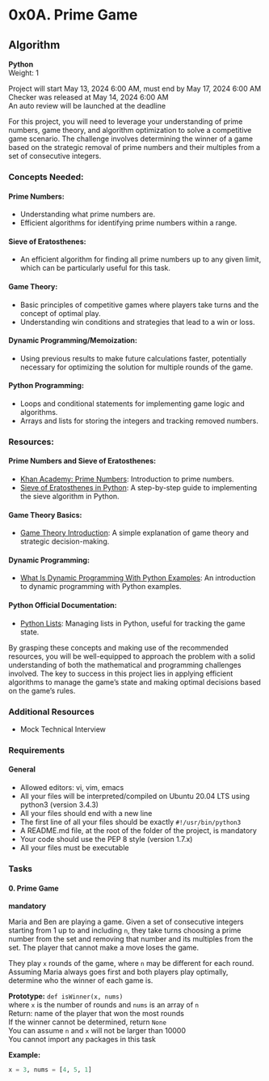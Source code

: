 # 0x0A. Prime Game

## Algorithm
**Python**  
Weight: 1

Project will start May 13, 2024 6:00 AM, must end by May 17, 2024 6:00 AM  
Checker was released at May 14, 2024 6:00 AM  
An auto review will be launched at the deadline

For this project, you will need to leverage your understanding of prime numbers, game theory, and algorithm optimization to solve a competitive game scenario. The challenge involves determining the winner of a game based on the strategic removal of prime numbers and their multiples from a set of consecutive integers.

### Concepts Needed:

#### Prime Numbers:
- Understanding what prime numbers are.
- Efficient algorithms for identifying prime numbers within a range.

#### Sieve of Eratosthenes:
- An efficient algorithm for finding all prime numbers up to any given limit, which can be particularly useful for this task.

#### Game Theory:
- Basic principles of competitive games where players take turns and the concept of optimal play.
- Understanding win conditions and strategies that lead to a win or loss.

#### Dynamic Programming/Memoization:
- Using previous results to make future calculations faster, potentially necessary for optimizing the solution for multiple rounds of the game.

#### Python Programming:
- Loops and conditional statements for implementing game logic and algorithms.
- Arrays and lists for storing the integers and tracking removed numbers.

### Resources:

#### Prime Numbers and Sieve of Eratosthenes:
- [Khan Academy: Prime Numbers](https://www.khanacademy.org/math/algebra/x2f8bb11595b61c86:quadratics/x2f8bb11595b61c86:quad-intro/v/introduction-to-prime-numbers): Introduction to prime numbers.
- [Sieve of Eratosthenes in Python](https://www.geeksforgeeks.org/sieve-of-eratosthenes/): A step-by-step guide to implementing the sieve algorithm in Python.

#### Game Theory Basics:
- [Game Theory Introduction](https://www.investopedia.com/terms/g/gametheory.asp): A simple explanation of game theory and strategic decision-making.

#### Dynamic Programming:
- [What Is Dynamic Programming With Python Examples](https://www.geeksforgeeks.org/dynamic-programming/): An introduction to dynamic programming with Python examples.

#### Python Official Documentation:
- [Python Lists](https://docs.python.org/3/tutorial/datastructures.html): Managing lists in Python, useful for tracking the game state.

By grasping these concepts and making use of the recommended resources, you will be well-equipped to approach the problem with a solid understanding of both the mathematical and programming challenges involved. The key to success in this project lies in applying efficient algorithms to manage the game’s state and making optimal decisions based on the game’s rules.

### Additional Resources
- Mock Technical Interview

### Requirements

#### General
- Allowed editors: vi, vim, emacs
- All your files will be interpreted/compiled on Ubuntu 20.04 LTS using python3 (version 3.4.3)
- All your files should end with a new line
- The first line of all your files should be exactly `#!/usr/bin/python3`
- A README.md file, at the root of the folder of the project, is mandatory
- Your code should use the PEP 8 style (version 1.7.x)
- All your files must be executable

### Tasks

#### 0. Prime Game
**mandatory**

Maria and Ben are playing a game. Given a set of consecutive integers starting from 1 up to and including `n`, they take turns choosing a prime number from the set and removing that number and its multiples from the set. The player that cannot make a move loses the game.

They play `x` rounds of the game, where `n` may be different for each round. Assuming Maria always goes first and both players play optimally, determine who the winner of each game is.

**Prototype:** `def isWinner(x, nums)`  
where `x` is the number of rounds and `nums` is an array of `n`  
Return: name of the player that won the most rounds  
If the winner cannot be determined, return `None`  
You can assume `n` and `x` will not be larger than 10000  
You cannot import any packages in this task

**Example:**

```python
x = 3, nums = [4, 5, 1]
